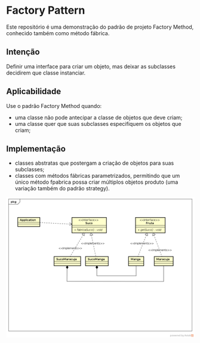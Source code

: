 Factory Pattern
===============

Este repositório é uma demonstração do padrão de projeto Factory Method, conhecido também como método fábrica.

Intenção
--------

Definir uma interface para criar um objeto, mas deixar as subclasses decidirem que classe instanciar.

Aplicabilidade
--------------

Use o padrão Factory Method quando:
* uma classe não pode antecipar a classe de objetos que deve criam;
* uma classe quer que suas subclasses especifiquem os objetos que criam;

Implementação
-------------

* classes abstratas que postergam a criação de objetos para suas subclasses;
* classes com métodos fábricas parametrizados, permitindo que um único método fpabrica possa criar múltiplos objetos produto (uma variação também do padrão strategy).

![Class Diagram Factory](https://github.com/IgorDePaula/factory/blob/master/docs/Class%20Diagram%20Factory.png)
